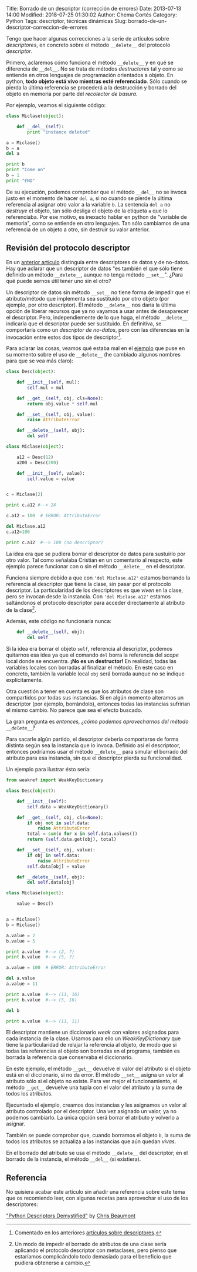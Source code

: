 Title: Borrado de un descriptor (corrección de errores)
Date: 2013-07-13 14:00
Modified: 2018-07-25 01:30:02
Author: Chema Cortés
Category: Python
Tags: descriptor, técnicas dinámicas
Slug: borrado-de-un-descriptor-correccion-de-errores

Tengo que hacer algunas correcciones a la serie de artículos sobre *descriptores*, en concreto sobre el método `__delete__` del protocolo *descriptor*.

Primero, aclaremos cómo funciona el método `__delete__` y en qué se diferencia de `__del__`. No se trata de métodos *destructores* tal y como se entiende en otros lenguajes de programación orientados a objeto. En python, **todo objeto está vivo mientras esté referenciado**. Sólo cuando se pierda la última referencia se procederá a la destrucción y borrado del objeto en memoria por parte del *recolector de basura*.

Por ejemplo, veamos el siguiente código:

~~~python
class Miclase(object):

    def __del__(self):
        print "instance deleted"

a = Miclase()
b = a
del a

print b
print "Come on"
b = 1
print "END"
~~~

De su ejecución, podemos comprobar que el método `__del__` no se invoca justo en el momento de hacer `del a`, si no cuando se pierde la última referencia al asignar otro valor a la variable `b`. La sentencia `del a` no *destruye* el objeto, tan sólo desliga el objeto de la etiqueta `a` que lo referenciaba. Por ese motivo, es inexacto hablar en python de "variable de memoria", como se entiende en otro lenguajes. Tan sólo cambiamos de una referencia de un objeto a otro, sin destruir su valor anterior.

## Revisión del protocolo descriptor

En un [anterior artículo][1] distinguía entre descriptores de datos y de no-datos. Hay que aclarar que un descriptor de datos "es también el que sólo tiene definido un método `__delete__`, aunque no tenga método `__set__`". ¿Para qué puede sernos útil tener uno sin el otro?

Un descriptor de datos sin método `__set__` no tiene forma de impedir que el atributo/método que implementa sea sustituído por otro objeto (por ejemplo, por otro descriptor). El método `__delete__` nos daría la última opción de liberar recursos que ya no vayamos a usar antes de desaparecer el descriptor. Pero, independiemente de lo que haga, el método `__delete__` indicaría que el descriptor puede ser sustituido. En definitiva, se comportaría como un *descriptor de no-datos*, pero con las diferencias en la invocación entre estos dos tipos de descriptor[^1].

Para aclarar las cosas, veamos qué estaba mal en el [ejemplo][1] que puse en su momento  sobre el uso de `__delete__` (he cambiado algunos nombres para que se vea más claro):

~~~python
class Desc(object):

    def __init__(self, mul):
        self.mul = mul

    def __get__(self, obj, cls=None):
        return obj.value * self.mul

    def __set__(self, obj, value):
        raise AttributeError

    def __delete__(self, obj):
        del self

class Miclase(object):

    a12 = Desc(12)
    a200 = Desc(200)

    def __init__(self, value):
        self.value = value


c = Miclase(2)

print c.a12 #--> 24

c.a12 = 100  # ERROR: AttributeError

del Miclase.a12
c.a12=100

print c.a12  #--> 100 (no descriptor)
~~~

La idea era que se pudiera borrar el descriptor de datos para sustuirlo por otro valor. Tal como señalaba Cristian en un comentario al respecto, este ejemplo parece funcionar con o sin el método `__delete__` en el descriptor.

Funciona siempre debido a que con `'del Miclase.a12'` estamos borrando la referencia al descriptor que tiene la clase, sin pasar por el protocolo descriptor. La particularidad de los descriptores es que *viven* en la clase, pero se invocan desde la instancia. Con `'del Miclase.a12'` estamos saltándonos el protocolo descriptor para acceder directamente al atributo de la clase[^2].

Además, este código no funcionaría nunca:

~~~python
    def __delete__(self, obj):
        del self
~~~

Si la idea era borrar el objeto `self`, referencia al descriptor, podemos quitarnos esa idea ya que el comando `del` borra la referencia del *scope* local donde se encuentra. **¡No es un destructor!** En realidad, todas las variables locales son borradas al finalizar el método. En este caso en concreto, también la variable local `obj` será borrada aunque no se indique explícitamente.

Otra cuestión a tener en cuenta es que los atributos de clase son compartidos por todas sus instancias. Si en algún momento alteramos un descriptor (por ejemplo, borrándolo), entonces todas las instancias sufririan el mismo cambio. No parece que sea el efecto buscado.

La gran pregunta es *entonces, ¿cómo podemos aprovecharnos del método `__delete__`?*

Para sacarle algún partido, el descriptor debería comportarse de forma distinta según sea la instancia que lo invoca. Definido así el descriptoor, entonces podríamos usar el método `__delete__` para simular el borrado del atributo para esa instancia, sin que el descriptor pierda su funcionalidad.

Un ejemplo para ilustrar ésto sería:

~~~python
from weakref import WeakKeyDictionary

class Desc(object):

    def __init__(self):
        self.data = WeakKeyDictionary()

    def __get__(self, obj, cls=None):
        if obj not in self.data:
            raise AttributeError
        total = sum(x for x in self.data.values())
        return (self.data.get(obj), total)

    def __set__(self, obj, value):
        if obj in self.data:
            raise AttributeError
        self.data[obj] = value

    def __delete__(self, obj):
        del self.data[obj]

class Miclase(object):

    value = Desc()


a = Miclase()
b = Miclase()

a.value = 2
b.value = 5

print a.value  #--> (2, 7)
print b.value  #--> (5, 7)

a.value = 100  # ERROR: AttributeError

del a.value
a.value = 11

print a.value  #--> (11, 16)
print b.value  #--> (5, 16)

del b

print a.value  #--> (11, 11)

~~~

El descriptor mantiene un diccionario *weak* con valores asignados para cada instancia de la clase. Usamos para ello un *WeakKeyDictionary* que tiene la particularidad de relajar la referencia al objeto, de modo que si todas las referencias al objeto son borradas en el programa, también es borrada la referencia que conservaba el diccionario.

En este ejemplo, el método `__get__` devuelve el valor del atributo si el objeto está en el diccionario, si no da error. El método `__set__` asigna un valor al atributo sólo si el objeto no existe. Para ver mejor el funcionamiento, el método `__get__` devuelve una tupla con el valor del atributo y la suma de todos los atributos.

Ejecuntado el ejemplo, creamos dos instancias y les asignamos un valor al atributo controlado por el descriptor. Una vez asignado un valor, ya no podemos cambiarlo. La única opción será borrar el atributo y volverlo a asignar.

También se puede comprobar que, cuando borramos el objeto `b`, la suma de todos los atributos se actualiza a las instancias que aún quedan *vivas*.

En el borrado del atributo se usa el método `__delete__` del descriptor; en el borrado de la instancia, el método `__del__` (si existiera).

## Referencia

No quisiera acabar este artículo sin añadir una referencia sobre este tema que os recomiendo leer, con algunas recetas para aprovechar el uso de los descriptores:

["Python Descriptors Demystified"][3] by [Chris Beaumont](http://chrisbeaumont.org/)

[3]: http://nbviewer.jupyter.org/gist/ChrisBeaumont/5758381/descriptor_writeup.ipynb

[^1]: Comentado en los anteriores [artículos sobre descriptores][2].
[^2]: Un modo de impedir el borrado de atributos de una clase sería aplicando el protocolo descriptor con metaclases, pero pienso que estaríamos complicándolo todo demasiado para el beneficio que pudiera obtenerse a cambio.

[1]: {filename}descriptores-parte-1.md
[2]: {tag}descriptor
